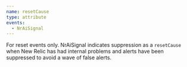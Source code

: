 ```yaml
---
name: resetCause
type: attribute
events:
  - NrAiSignal
---
```


For reset events only. NrAiSignal indicates suppression as a `resetCause` when New Relic has had internal problems and alerts have been suppressed to avoid a wave of false alerts.